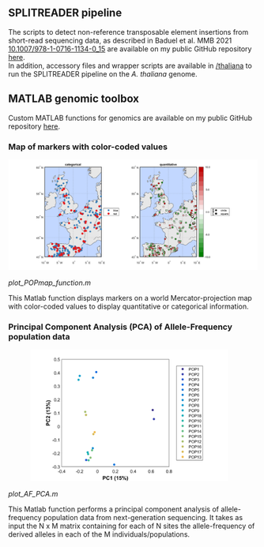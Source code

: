 ## SPLITREADER pipeline 
The scripts to detect non-reference transposable element insertions from short-read sequencing data, as described in Baduel et al. MMB 2021 [10.1007/978-1-0716-1134-0_15](https://doi.org/10.1007/978-1-0716-1134-0_15) are available on my public GitHub repository [here](https://github.com/baduelp/public/tree/master/SPLITREADER). <br/>
In addition, accessory files and wrapper scripts are available in [/thaliana](/SPLITREADER/thaliana) to run the SPLITREADER pipeline on the _A. thaliana_ genome. <br/> 

## MATLAB genomic toolbox
Custom MATLAB functions for genomics are available on my public GitHub repository [here](https://github.com/baduelp/public/tree/master/MATLAB). 

### Map of markers with color-coded values

<p align="center">
<img src="/images/Position of populations.png" >
</p>

<p align="justify">
<em>plot_POPmap_function.m</em>  
  
  This Matlab function displays markers on a world Mercator-projection map with color-coded values to display quantitative or categorical information. 
</p>  
  

### Principal Component Analysis (PCA) of Allele-Frequency population data

<p align="center">
<img src="/images/PC1 & 2 of fake PCA centered 23-Jun-2017.png" style="margin-right: 15px;" width="400">
</p>

<p align="justify">
<em>plot_AF_PCA.m</em>  
  
  This Matlab function performs a principal component analysis of allele-frequency population data from next-generation sequencing. It takes as input the N x M matrix containing for each of N sites the allele-frequency of derived alleles in each of the M individuals/populations.
</p>  
  


        
